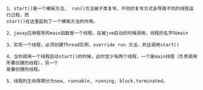 
    1、start()是一个模板方法， run()方法被子类复写，不同的复写方式会导致不同的线程运行过程，而
    start()在这里起到了一个模板方法的作用。

    2、javay应用程序的main函数是一个线程，在被jvm启动的时候调用，线程的名字叫main

    3、实现一个线程，必须创建Thread实例，override run 方法，并且调用start()

    4、当你调用一个线程启动start()的时候，此时至少有两个线程，一个是main线程（负责调用所要创建的线程），另一个
    是要创建的线程。

    5、线程的生命周期分为new, runnable, running, block,terminated。

